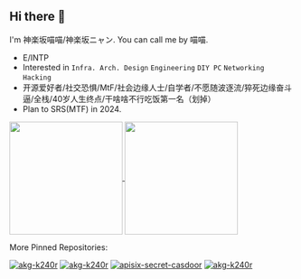 ## Hi there 👋

I'm 神楽坂喵喵/神楽坂ニャン. You can call me by 喵喵.

- E/INTP
- Interested in `Infra. Arch. Design` `Engineering` `DIY PC` `Networking` `Hacking`
- 开源爱好者/社交恐惧/MtF/社会边缘人士/自学者/不愿随波逐流/猝死边缘奋斗逼/全栈/40岁人生终点/干啥啥不行吃饭第一名（划掉）
- Plan to SRS(MTF) in 2024.

<a href="https://github.com/Lensual">
  <picture>
    <source
      srcset="https://github-readme-stats.vercel.app/api?username=Lensual&show_icons=true&theme=dark"
      media="(prefers-color-scheme: dark)"
    />
    <source
      srcset="https://github-readme-stats.vercel.app/api?username=Lensual&show_icons=true"
      media="(prefers-color-scheme: light), (prefers-color-scheme: no-preference)"
    />
    <img height=200 align="center" src="https://github-readme-stats.vercel.app/api?username=Lensual&show_icons=true" />
  </picture>
</a>
<a href="https://github.com/Lensual">
  <picture>
    <source
      srcset="https://github-readme-stats.vercel.app/api/top-langs?username=Lensual&layout=compact&langs_count=10&card_width=320&theme=dark"
      media="(prefers-color-scheme: dark)"
    />
    <source
      srcset="https://github-readme-stats.vercel.app/api/top-langs?username=Lensual&layout=compact&langs_count=10&card_width=320"
      media="(prefers-color-scheme: light), (prefers-color-scheme: no-preference)"
    />
    <img height=200 align="center" src="https://github-readme-stats.vercel.app/api/top-langs?username=Lensual&layout=compact&langs_count=10&card_width=320" />
  </picture>
</a>

<p></p>

More Pinned Repositories:

[![akg-k240r](https://github-readme-stats.vercel.app/api/pin/?username=Lensual&repo=agora_rtc_sdk_c)](https://github.com/Lensual/agora_rtc_sdk_c)
[![akg-k240r](https://github-readme-stats.vercel.app/api/pin/?username=Lensual&repo=agora_rtm_sdk_c)](https://github.com/Lensual/agora_rtm_sdk_c)
[![apisix-secret-casdoor](https://github-readme-stats.vercel.app/api/pin/?username=Lensual&repo=apisix-secret-casdoor)](https://github.com/Lensual/apisix-secret-casdoor)
[![akg-k240r](https://github-readme-stats.vercel.app/api/pin/?username=Lensual&repo=akg-k240r)](https://github.com/Lensual/akg-k240r)

<!--
**Lensual/Lensual** is a ✨ _special_ ✨ repository because its `README.md` (this file) appears on your GitHub profile.

Here are some ideas to get you started:

- 🔭 I’m currently working on ...
- 🌱 I’m currently learning ...
- 👯 I’m looking to collaborate on ...
- 🤔 I’m looking for help with ...
- 💬 Ask me about ...
- 📫 How to reach me: ...
- 😄 Pronouns: ...
- ⚡ Fun fact: ...
-->
